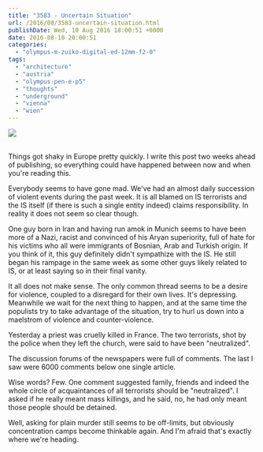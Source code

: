 ```yaml
---
title: "3583 - Uncertain Situation"
url: /2016/08/3583-uncertain-situation.html
publishDate: Wed, 10 Aug 2016 18:00:51 +0000
date: 2016-08-10 20:00:51
categories: 
  - "olympus-m-zuiko-digital-ed-12mm-f2-0"
tags: 
  - "architecture"
  - "austria"
  - "olympus-pen-e-p5"
  - "thoughts"
  - "underground"
  - "vienna"
  - "wien"
---
```

<div class="container">
<div class="center"><a target="_blank" href="https://d25zfm9zpd7gm5.cloudfront.net/1200x1200/2016/20160409_235911_lr.jpg"><img class="webfeedsFeaturedVisual" src="https://d25zfm9zpd7gm5.cloudfront.net/0600x0600/2016/20160409_235911_lr.jpg" /></a></div>
</div>
<br />

Things got shaky in Europe pretty quickly. I write this post two weeks ahead of publishing, so everything could have happened between now and when you're reading this.

Everybody seems to have gone mad. We've had an almost daily succession of violent events during the past week. It is all blamed on IS terrorists and the IS itself (if there is such a single entity indeed) claims responsibility. In reality it does not seem so clear though. 

One guy born in Iran and having run amok in Munich seems to have been more of a Nazi, racist and convinced of his Aryan superiority, full of hate for his victims who all were immigrants of Bosnian, Arab and Turkish origin. If you think of it, this guy definitely didn't sympathize with the IS. He still began his rampage in the same week as some other guys likely related to IS, or at least saying so in their final vanity.

<a target="_blank" href="https://d25zfm9zpd7gm5.cloudfront.net/1200x1200/2016/20160410_000025_lr.jpg"><img style="margin: 0pt 0px 0pt 10px; float: right;" src="https://d25zfm9zpd7gm5.cloudfront.net/0150x0150/2016/20160410_000025_lr.jpg" alt="" border="0" /></a> It all does not make sense. The only common thread seems to be a desire for violence, coupled to a disregard for their own lives. It's depressing. Meanwhile we wait for the next thing to happen, and at the same time the populists try to take advantage of the situation, try to hurl us down into a maelstrom of violence and counter-violence.

Yesterday a priest was cruelly killed in France. The two terrorists, shot by the police when they left the church, were said to have been "neutralized". 

The discussion forums of the newspapers were full of comments. The last I saw were 6000 comments below one single article.

Wise words? Few. One comment suggested family, friends and indeed the whole circle of acquaintances of all terrorists should be "neutralized". I asked if he really meant mass killings, and he said, no, he had only meant those people should be detained.

Well, asking for plain murder still seems to be off-limits, but obviously concentration camps become thinkable again. And I'm afraid that's exactly where we're heading. 
